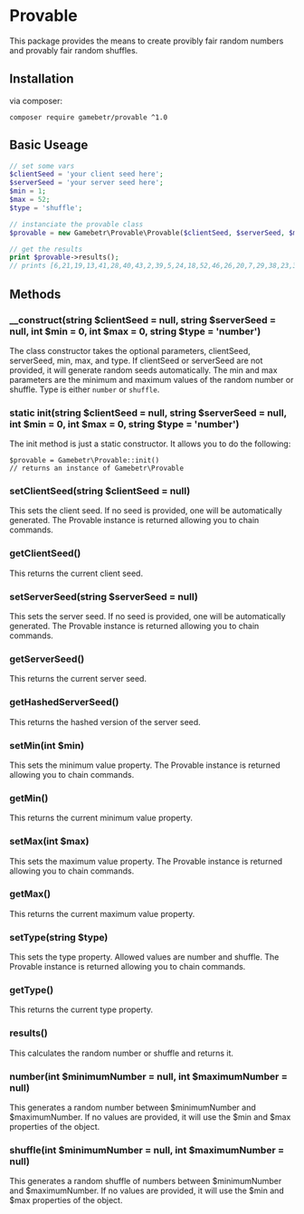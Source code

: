 # Provable

This package provides the means to create provibly fair random numbers and provably fair random shuffles.

## Installation

via composer:
```
composer require gamebetr/provable ^1.0
```

## Basic Useage

```php
// set some vars
$clientSeed = 'your client seed here';
$serverSeed = 'your server seed here';
$min = 1;
$max = 52;
$type = 'shuffle';

// instanciate the provable class
$provable = new Gamebetr\Provable\Provable($clientSeed, $serverSeed, $min, $max, $type);

// get the results
print $provable->results();
// prints [6,21,19,13,41,28,40,43,2,39,5,24,18,52,46,26,20,7,29,38,23,37,30,31,33,44,22,16,35,48,25,14,45,27,11,8,17,36,51,4,42,15,49,32,3,9,1,47,10,34,50,12]
```

## Methods

### __construct(string $clientSeed = null, string $serverSeed = null, int $min = 0, int $max = 0, string $type = 'number')

The class constructor takes the optional parameters, clientSeed, serverSeed, min, max, and type. If clientSeed or serverSeed are not provided, it will generate random seeds automatically. The min and max parameters are the minimum and maximum values of the random number or shuffle. Type is either `number` or `shuffle`.

### static init(string $clientSeed = null, string $serverSeed = null, int $min = 0, int $max = 0, string $type = 'number')

The init method is just a static constructor. It allows you to do the following:

```
$provable = Gamebetr\Provable::init()
// returns an instance of Gamebetr\Provable
```

### setClientSeed(string $clientSeed = null)

This sets the client seed. If no seed is provided, one will be automatically generated. The Provable instance is returned allowing you to chain commands.

### getClientSeed()

This returns the current client seed.

### setServerSeed(string $serverSeed = null)

This sets the server seed. If no seed is provided, one will be automatically generated. The Provable instance is returned allowing you to chain commands.

### getServerSeed()

This returns the current server seed.

### getHashedServerSeed()

This returns the hashed version of the server seed.

### setMin(int $min)

This sets the minimum value property. The Provable instance is returned allowing you to chain commands.

### getMin()

This returns the current minimum value property.

### setMax(int $max)

This sets the maximum value property. The Provable instance is returned allowing you to chain commands.

### getMax()

This returns the current maximum value property.

### setType(string $type)

This sets the type property. Allowed values are number and shuffle. The Provable instance is returned allowing you to chain commands.

### getType()

This returns the current type property.

### results()

This calculates the random number or shuffle and returns it.

### number(int $minimumNumber = null, int $maximumNumber = null)

This generates a random number between $minimumNumber and $maximumNumber. If no values are provided, it will use the $min and $max properties of the object.

### shuffle(int $minimumNumber = null, int $maximumNumber = null)

This generates a random shuffle of numbers between $minimumNumber and $maximumNumber. If no values are provided, it will use the $min and $max properties of the object.




